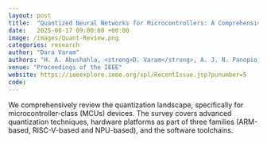 ```yaml
---
layout: post
title:  "Quantized Neural Networks for Microcontrollers: A Comprehensive Review of Methods, Platforms, and Applications"
date:   2025-08-17 09:00:00 +00:00
image: /images/Quant-Review.png
categories: research
author: "Dara Varam"
authors: "H. A. Abushahla, <strong>D. Varam</strong>, A. J. N. Panopio, and M. I. AlHajri"
venue: "Proceedings of the IEEE"
website: https://ieeexplore.ieee.org/xpl/RecentIssue.jsp?punumber=5
code:
---
```


We comprehensively review the quantization landscape, specifically for microcontroller-class (MCUs) devices. The survey covers advanced quantization techniques, hardware platforms as part of three families (ARM-based, RISC-V-based and NPU-based), and the software toolchains. 
